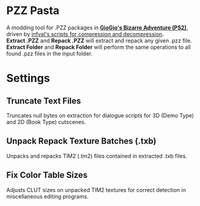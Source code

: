 # PZZ Pasta
A modding tool for .PZZ packages in [**GioGio's Bizarre Adventure (PS2)**](https://jojowiki.com/GioGio%27s_Bizarre_Adventure), driven by [infval's scripts for compression and decompression](https://github.com/infval/pzzcompressor_jojo). <br>
**Extract .PZZ** and **Repack .PZZ** will extract and repack any given .pzz file. **Extract Folder** and **Repack Folder** will perform the same operations to all found .pzz files in the input folder.
# Settings
## **Truncate Text Files**
Truncates null bytes on extraction for dialogue scripts for 3D (Demo Type) and 2D (Book Type) cutscenes.
## **Unpack Repack Texture Batches (.txb)**
Unpacks and repacks TIM2 (.tm2) files contained in extracted .txb files.
## **Fix Color Table Sizes**
Adjusts CLUT sizes on unpacked TIM2 textures for correct detection in miscellaneous editing programs.
